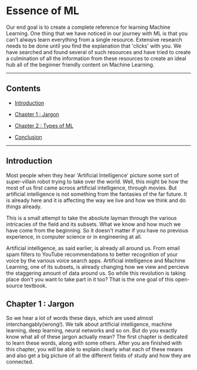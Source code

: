 # Essence of ML

Our end goal is to create a complete reference for learning Machine Learning. One thing that we have noticed in our journey with ML is that you can't always learn everything from a single resource. Extensive research needs to be done until you find the explanation that 'clicks' with you. We have searched and found several of such resources and have tried to create a culmination of all the information from these resources to create an ideal hub all of the beginner friendly content on Machine Learning.

---

## Contents

- [Introduction](#introduction) 

- [Chapter 1 : Jargon](#chapter-1) 

- [Chapter 2 : Types of ML](#chapter-2)

- [Conclusion](#conclusion)

---

## Introduction

Most people when they hear 'Artificial Intelligence' picture some sort of super-villain robot trying to take over the world. Well, this might be how the most of us first came acroos artificial intelligence, through movies. But artificial intelligence is not something from the fantasies of the far future. It is already here and it is affecting the way we live and how we think and do things already. 

This is a small attempt to take the absolute layman through the various intricacies of the field and its subsets. What we know and how much we have come from the beginning. So it doesn't matter if you have no previous experience, in computer science or in engineering at all. 

Artificial intelligence, as said earlier, is already all around us. From email spam filters to YouTube recommendations to better recognition of your voice by the various voice search apps. Artificial intelligence and Machine Learning, one of its subsets, is already changing how we view and percieve the staggering amount of data around us. So while this revolution is taking place don't you want to take part in it too? That is the one goal of this open-source textbook. 

## Chapter 1 : Jargon

So we hear a lot of words these days, which are used almost interchangably(wrong!). We talk about artificial intelligence, machine learning, deep learning, neural networks and so on. But do you exactly know what all of these jargon actually mean? The first chapter is dedicated to learn these words, along with some others. After you are finished with this chapter, you will be able to explain clearly what each of these means and also get a big picture of all the different fields of study and how they are connected.
